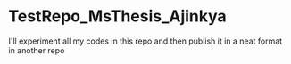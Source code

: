 # TestRepo_MsThesis_Ajinkya
I'll experiment all my codes in this repo and then publish it in a neat format in another repo
